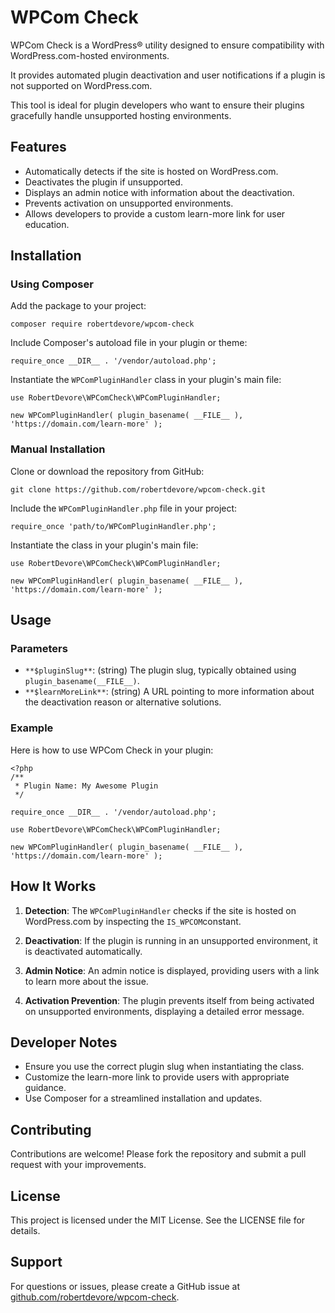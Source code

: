 # WPCom Check

WPCom Check is a WordPress® utility designed to ensure compatibility with WordPress.com-hosted environments. 

It provides automated plugin deactivation and user notifications if a plugin is not supported on WordPress.com. 

This tool is ideal for plugin developers who want to ensure their plugins gracefully handle unsupported hosting environments.

## Features

- Automatically detects if the site is hosted on WordPress.com.
- Deactivates the plugin if unsupported.
- Displays an admin notice with information about the deactivation.
- Prevents activation on unsupported environments.
- Allows developers to provide a custom learn-more link for user education.

## Installation

### Using Composer

Add the package to your project:

```
composer require robertdevore/wpcom-check
```

Include Composer's autoload file in your plugin or theme:

```
require_once __DIR__ . '/vendor/autoload.php';
```

Instantiate the `WPComPluginHandler` class in your plugin's main file:

```
use RobertDevore\WPComCheck\WPComPluginHandler;
    
new WPComPluginHandler( plugin_basename( __FILE__ ), 'https://domain.com/learn-more' );
```

### Manual Installation

Clone or download the repository from GitHub:

```
git clone https://github.com/robertdevore/wpcom-check.git
```

Include the `WPComPluginHandler.php` file in your project:

```
require_once 'path/to/WPComPluginHandler.php';
```

Instantiate the class in your plugin's main file:

```
use RobertDevore\WPComCheck\WPComPluginHandler;
    
new WPComPluginHandler( plugin_basename( __FILE__ ), 'https://domain.com/learn-more' );
```

## Usage

### Parameters

- `**$pluginSlug**`: (string) The plugin slug, typically obtained using `plugin_basename(__FILE__)`.
- `**$learnMoreLink**`: (string) A URL pointing to more information about the deactivation reason or alternative solutions.

### Example

Here is how to use WPCom Check in your plugin:
```
<?php
/**
 * Plugin Name: My Awesome Plugin
 */

require_once __DIR__ . '/vendor/autoload.php';

use RobertDevore\WPComCheck\WPComPluginHandler;

new WPComPluginHandler( plugin_basename( __FILE__ ), 'https://domain.com/learn-more' );
```

## How It Works

1. **Detection**: The `WPComPluginHandler` checks if the site is hosted on WordPress.com by inspecting the `IS_WPCOM`constant.

2. **Deactivation**: If the plugin is running in an unsupported environment, it is deactivated automatically.

3. **Admin Notice**: An admin notice is displayed, providing users with a link to learn more about the issue.

4. **Activation Prevention**: The plugin prevents itself from being activated on unsupported environments, displaying a detailed error message.

## Developer Notes

- Ensure you use the correct plugin slug when instantiating the class.
- Customize the learn-more link to provide users with appropriate guidance.
- Use Composer for a streamlined installation and updates.

## Contributing

Contributions are welcome! Please fork the repository and submit a pull request with your improvements.

## License

This project is licensed under the MIT License. See the LICENSE file for details.

## Support

For questions or issues, please create a GitHub issue at [github.com/robertdevore/wpcom-check](https://github.com/robertdevore/wpcom-check/issues).